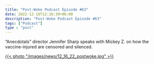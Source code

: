 ```yaml
---
title: "Post-Woke Podcast Episode #63"
date: 2022-12-16T12:16:39+06:00
description: "Post-Woke Podcast Episode #63"
tags: ["Podcast"]
type : "post"
---
```

“Anecdotals” director Jennifer Sharp speaks with Mickey Z. on how the vaccine-injured are censored and silenced.

[{{< photo "/images/news/12_16_22_postwoke.jpg" >}}](https://mickeyz.substack.com/p/post-woke-63-anecdotals-director?sd=pf)

